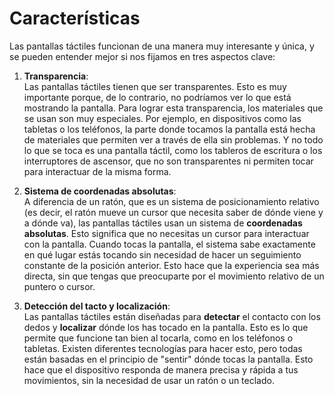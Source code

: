 # Características

Las pantallas táctiles funcionan de una manera muy interesante y única, y se pueden entender mejor si nos fijamos en tres aspectos clave:

1. **Transparencia**:  
   Las pantallas táctiles tienen que ser transparentes. Esto es muy importante porque, de lo contrario, no podríamos ver lo que está mostrando la pantalla. Para lograr esta transparencia, los materiales que se usan son muy especiales. Por ejemplo, en dispositivos como las tabletas o los teléfonos, la parte donde tocamos la pantalla está hecha de materiales que permiten ver a través de ella sin problemas. Y no todo lo que se toca es una pantalla táctil, como los tableros de escritura o los interruptores de ascensor, que no son transparentes ni permiten tocar para interactuar de la misma forma.

2. **Sistema de coordenadas absolutas**:  
   A diferencia de un ratón, que es un sistema de posicionamiento relativo (es decir, el ratón mueve un cursor que necesita saber de dónde viene y a dónde va), las pantallas táctiles usan un sistema de **coordenadas absolutas**. Esto significa que no necesitas un cursor para interactuar con la pantalla. Cuando tocas la pantalla, el sistema sabe exactamente en qué lugar estás tocando sin necesidad de hacer un seguimiento constante de la posición anterior. Esto hace que la experiencia sea más directa, sin que tengas que preocuparte por el movimiento relativo de un puntero o cursor.

3. **Detección del tacto y localización**:  
   Las pantallas táctiles están diseñadas para **detectar** el contacto con los dedos y **localizar** dónde los has tocado en la pantalla. Esto es lo que permite que funcione tan bien al tocarla, como en los teléfonos o tabletas. Existen diferentes tecnologías para hacer esto, pero todas están basadas en el principio de "sentir" dónde tocas la pantalla. Esto hace que el dispositivo responda de manera precisa y rápida a tus movimientos, sin la necesidad de usar un ratón o un teclado.
